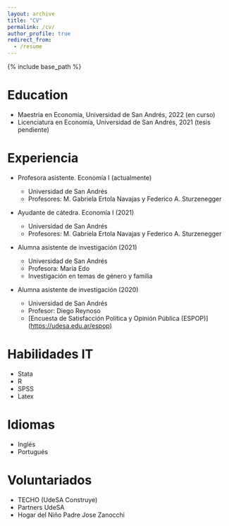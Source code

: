 ```yaml
---
layout: archive
title: "CV"
permalink: /cv/
author_profile: true
redirect_from:
  - /resume
---
```


{% include base_path %}

Education
======
* Maestría en Economía, Universidad de San Andrés, 2022 (en curso)
* Licenciatura en Economía, Universidad de San Andrés, 2021 (tesis pendiente)

Experiencia
======
* Profesora asistente. Economía I (actualmente)
  * Universidad de San Andrés
  * Profesores: M. Gabriela Ertola Navajas y Federico A. Sturzenegger

* Ayudante de cátedra. Economía I (2021)
  * Universidad de San Andrés
  * Profesores: M. Gabriela Ertola Navajas y Federico A. Sturzenegger

* Alumna asistente de investigación (2021)
  * Universidad de San Andrés
  * Profesora: María Edo
  * Investigación en temas de género y familia

* Alumna asistente de investigación (2020)
  * Universidad de San Andrés
  * Profesor: Diego Reynoso
  * [Encuesta de Satisfacción Política y Opinión Pública (ESPOP)] (https://udesa.edu.ar/espop)
  
Habilidades IT
======
* Stata
* R
* SPSS
* Latex

Idiomas
======
* Inglés
* Portugués

Voluntariados
======
* TECHO (UdeSA Construye) 
* Partners UdeSA
* Hogar del Niño Padre Jose Zanocchi 
